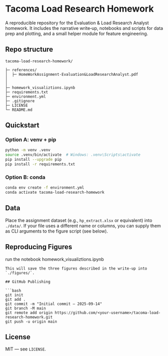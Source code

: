 # Tacoma Load Research Homework

A reproducible repository for the Evaluation & Load Research Analyst homework. It includes the narrative write‑up,
notebooks and scripts for data prep and plotting, and a small helper module for feature engineering.



## Repo structure

```
tacoma-load-research-homework/

├─ references/
│  ├─ HomeWorkAssignment-Evaluation&LoadResearchAnalyst.pdf
│  
│
├─ homework_visualiztions.ipynb 
├─ requirements.txt
├─ environment.yml
├─ .gitignore
├─ LICENSE
└─ README.md
```

## Quickstart

### Option A: venv + pip
```bash
python -m venv .venv
source .venv/bin/activate  # Windows: .venv\Scripts\activate
pip install --upgrade pip
pip install -r requirements.txt
```

### Option B: conda
```bash
conda env create -f environment.yml
conda activate tacoma-load-research-homework
```

## Data

Place the assignment dataset (e.g., `hp_extract.xlsx` or equivalent) into `./data/`. If your file uses a different name or columns,
you can supply them as CLI arguments to the figure script (see below).

## Reproducing Figures

run the notebook homework_visualiztions.ipynb 
```
This will save the three figures described in the write‑up into `./figures/`.

## GitHub Publishing

```bash
git init
git add .
git commit -m "Initial commit — 2025-09-14"
git branch -M main
git remote add origin https://github.com/<your-username>/tacoma-load-research-homework.git
git push -u origin main
```

## License

MIT — see `LICENSE`.
